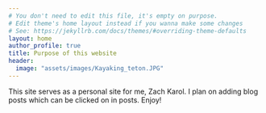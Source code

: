 ```yaml
---
# You don't need to edit this file, it's empty on purpose.
# Edit theme's home layout instead if you wanna make some changes
# See: https://jekyllrb.com/docs/themes/#overriding-theme-defaults
layout: home
author_profile: true
title: Purpose of this website
header: 
  image: "assets/images/Kayaking_teton.JPG"
---
```




This site serves as a personal site for me, Zach Karol. I plan on adding blog posts which can be clicked on in posts. Enjoy!